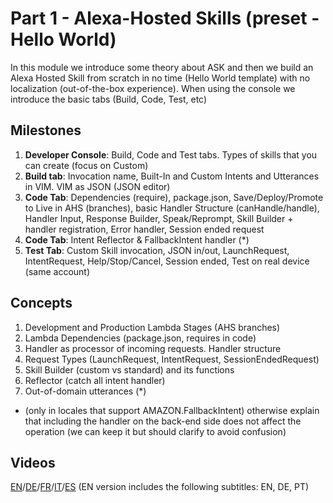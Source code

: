 # Part 1 - Alexa-Hosted Skills (preset - Hello World)

In this module we introduce some theory about ASK and then we build an Alexa Hosted Skill from scratch in no time (Hello World template) with no localization (out-of-the-box experience). When using the console we introduce the basic tabs (Build, Code, Test, etc)

## Milestones

1. **Developer Console**: Build, Code and Test tabs. Types of skills that you can create (focus on Custom)
2. **Build tab**: Invocation name, Built-In and Custom Intents and Utterances in VIM. VIM as JSON (JSON editor)
3. **Code Tab**: Dependencies (require), package.json, Save/Deploy/Promote to Live in AHS (branches), basic Handler Structure (canHandle/handle), Handler Input, Response Builder, Speak/Reprompt, Skill Builder + handler registration, Error handler, Session ended request
4. **Code Tab**: Intent Reflector & FallbackIntent handler (*)
5. **Test Tab**: Custom Skill invocation, JSON in/out, LaunchRequest, IntentRequest, Help/Stop/Cancel, Session ended, Test on real device (same account)

## Concepts

1. Development and Production Lambda Stages (AHS branches)
2. Lambda Dependencies (package.json, requires in code)
3. Handler as processor of incoming requests. Handler structure
4. Request Types (LaunchRequest, IntentRequest, SessionEndedRequest)
5. Skill Builder (custom vs standard) and its functions
6. Reflector (catch all intent handler)
7. Out-of-domain utterances (*)

* (only in locales that support AMAZON.FallbackIntent) otherwise explain that including the handler on the back-end side does not affect the operation (we can keep it but should clarify to avoid confusion)

## Videos

[EN](https://alexa.design/zerotohero1)/[DE](https://alexa.design/de_zerotohero1)/[FR](https://alexa.design/fr_zerotohero1)/[IT](https://alexa.design/it_zerotohero1)/[ES](../README_ES.md)
(EN version includes the following subtitles: EN, DE, PT)